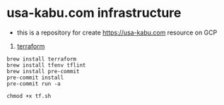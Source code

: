 # usa-kabu.com infrastructure

* this is a repository for create <https://usa-kabu.com> resource on GCP

1. [terraform](https://www.terraform.io/)

```code
brew install terraform
brew install tfenv tflint
brew install pre-commit
pre-commit install
pre-commit run -a

chmod +x tf.sh
```
